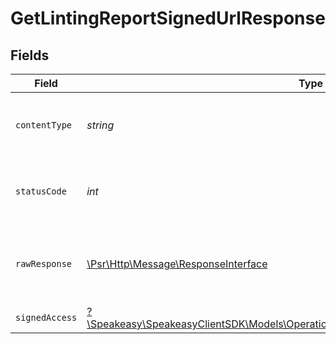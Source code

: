 # GetLintingReportSignedUrlResponse


## Fields

| Field                                                                                                                                                      | Type                                                                                                                                                       | Required                                                                                                                                                   | Description                                                                                                                                                |
| ---------------------------------------------------------------------------------------------------------------------------------------------------------- | ---------------------------------------------------------------------------------------------------------------------------------------------------------- | ---------------------------------------------------------------------------------------------------------------------------------------------------------- | ---------------------------------------------------------------------------------------------------------------------------------------------------------- |
| `contentType`                                                                                                                                              | *string*                                                                                                                                                   | :heavy_check_mark:                                                                                                                                         | HTTP response content type for this operation                                                                                                              |
| `statusCode`                                                                                                                                               | *int*                                                                                                                                                      | :heavy_check_mark:                                                                                                                                         | HTTP response status code for this operation                                                                                                               |
| `rawResponse`                                                                                                                                              | [\Psr\Http\Message\ResponseInterface](https://www.php-fig.org/psr/psr-7/#33-psrhttpmessageresponseinterface)                                               | :heavy_check_mark:                                                                                                                                         | Raw HTTP response; suitable for custom response parsing                                                                                                    |
| `signedAccess`                                                                                                                                             | [?\Speakeasy\SpeakeasyClientSDK\Models\Operations\GetLintingReportSignedUrlSignedAccess](../../Models/Operations/GetLintingReportSignedUrlSignedAccess.md) | :heavy_minus_sign:                                                                                                                                         | OK                                                                                                                                                         |